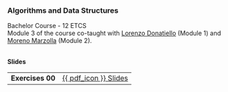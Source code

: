 <div class="my-4" markdown="1">

### Algorithms and Data Structures

<div class="text-muted">Bachelor Course - 12 ETCS</div>
<div class="text-muted">Module 3 of the course co-taught with <a href="https://www.unibo.it/sitoweb/lorenzo.donatiello/en">Lorenzo Donatiello</a> (Module 1) and <a href="https://www.unibo.it/sitoweb/moreno.marzolla/en">Moreno Marzolla</a> (Module 2).</div>
<br>

**Slides**

<table class="table table-striped text-muted">
	<tr>
		<td> <strong>Exercises 00</strong> </td>
		<td> <a href="asd/slides/exercises_L00.pdf">{{ pdf_icon }} Slides</a> </td>
	</tr>
</table>

</div>
